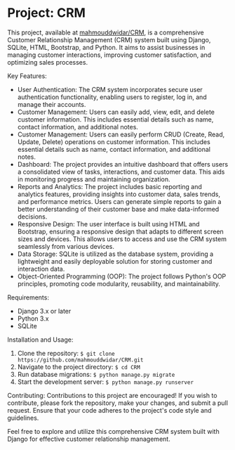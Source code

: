 # Project: CRM

This project, available at [mahmouddwidar/CRM](https://github.com/mahmouddwidar/CRM), is a comprehensive Customer Relationship Management (CRM) system built using Django, SQLite, HTML, Bootstrap, and Python. It aims to assist businesses in managing customer interactions, improving customer satisfaction, and optimizing sales processes.

Key Features:
- User Authentication: The CRM system incorporates secure user authentication functionality, enabling users to register, log in, and manage their accounts.
- Customer Management: Users can easily add, view, edit, and delete customer information. This includes essential details such as name, contact information, and additional notes.
- Customer Management: Users can easily perform CRUD (Create, Read, Update, Delete) operations on customer information. This includes essential details such as name, contact information, and additional notes.
- Dashboard: The project provides an intuitive dashboard that offers users a consolidated view of tasks, interactions, and customer data. This aids in monitoring progress and maintaining organization.
- Reports and Analytics: The project includes basic reporting and analytics features, providing insights into customer data, sales trends, and performance metrics. Users can generate simple reports to gain a better understanding of their customer base and make data-informed decisions.
- Responsive Design: The user interface is built using HTML and Bootstrap, ensuring a responsive design that adapts to different screen sizes and devices. This allows users to access and use the CRM system seamlessly from various devices.
- Data Storage: SQLite is utilized as the database system, providing a lightweight and easily deployable solution for storing customer and interaction data.
- Object-Oriented Programming (OOP): The project follows Python's OOP principles, promoting code modularity, reusability, and maintainability.

Requirements:
- Django 3.x or later
- Python 3.x
- SQLite

Installation and Usage:
1. Clone the repository: `$ git clone https://github.com/mahmouddwidar/CRM.git`
2. Navigate to the project directory: `$ cd CRM`
3. Run database migrations: `$ python manage.py migrate`
4. Start the development server: `$ python manage.py runserver`

Contributing:
Contributions to this project are encouraged! If you wish to contribute, please fork the repository, make your changes, and submit a pull request. Ensure that your code adheres to the project's code style and guidelines.

Feel free to explore and utilize this comprehensive CRM system built with Django for effective customer relationship management.
